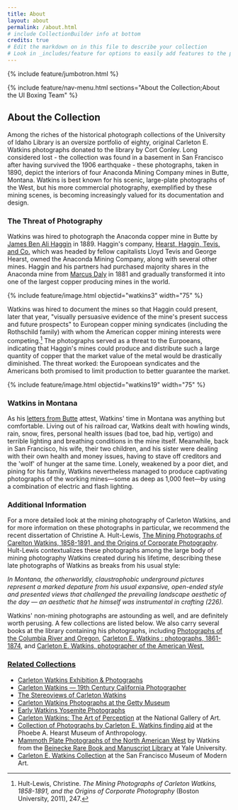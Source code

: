 ```yaml
---
title: About
layout: about
permalink: /about.html
# include CollectionBuilder info at bottom
credits: true
# Edit the markdown on in this file to describe your collection
# Look in _includes/feature for options to easily add features to the page
---
```


{% include feature/jumbotron.html %} 

{% include feature/nav-menu.html sections="About the Collection;About the UI Boxing Team" %} 

## About the Collection

Among the riches of the historical photograph collections of the University of Idaho Library is an oversize portfolio of eighty, original Carleton E. Watkins photographs donated to the library by Cort Conley. Long considered lost - the collection was found in a basement in San Francisco after having survived the 1906 earthquake - these photographs, taken in 1890, depict the interiors of four Anaconda Mining Company mines in Butte, Montana. Watkins is best known for his scenic, large-plate photographs of the West, but his more commercial photography, exemplified by these mining scenes, is becoming increasingly valued for its documentation and design. 

### The Threat of Photography

Watkins was hired to photograph the Anaconda copper mine in Butte by [James Ben Ali Haggin](https://en.wikipedia.org/wiki/James_Ben_Ali_Haggin) in 1889. Haggin's company, [Hearst, Haggin, Tevis, and Co.](https://en.wikipedia.org/wiki/Hearst,_Haggin,_Tevis_and_Co.) which was headed by fellow capitalists Lloyd Tevis and George Hearst, owned the Anaconda Mining Company, along with several other mines. Haggin and his partners had purchased majority shares in the Anaconda mine from [Marcus Daly](https://en.wikipedia.org/wiki/Marcus_Daly) in 1881 and gradually transformed it into one of the largest copper producing mines in the world. 

{% include feature/image.html objectid="watkins3" width="75" %}

Watkins was hired to document the mines so that Haggin could present, later that year, "visually persuasive evidence of the mine's present success and future prospects" to European copper mining syndicates (including the Rothschild family) with whom the American copper mining interests were competing.[^1] The photographs served as a threat to the Eurpoeans, indicating that Haggin's mines could produce and distribute such a large quantity of copper that the market value of the metal would be drastically diminished. The threat worked: the Europoean syndicates and the Americans both promised to limit production to better guarantee the market.

{% include feature/image.html objectid="watkins19" width="75" %}

### Watkins in Montana

As his <a id="show_5" href="letters.html">letters from Butte</a> attest, Watkins' time in Montana was anything but comfortable. Living out of his railroad car, Watkins dealt with howling winds, rain, snow, fires, personal health issues (bad toe, bad hip, vertigo) and terrible lighting and breathing conditions in the mine itself. Meanwhile, back in San Francisco, his wife, their two children, and his sister were dealing with their own health and money issues, having to stave off creditors and the 'wolf' of hunger at the same time. Lonely, weakened by a poor diet, and pining for his family, Watkins nevertheless managed to produce captivating photographs of the working mines—some as deep as 1,000 feet—by using a combination of electric and flash lighting.

### Additional Information

For a more detailed look at the mining photography of Carleton Watkins, and for more information on these photographs in particular, we recommend the recent dissertation of Christine A. Hult-Lewis, <a href="https://search.proquest.com/docview/880288205/abstract?accountid=14551">The Mining Photographs of Carelton Watkins, 1858-1891, and the Origins of Corporate Photography</a>. Hult-Lewis contextualizes these photographs among the large body of mining photography Watkins created during his lifetime, describing these late photographs of Watkins as breaks from his usual style:

*In Montana, the otherworldly, claustrophobic underground pictures represent a marked depature from his usual expansive, open-ended style and presented views that challenged the prevailing landscape aesthetic of the day — an aesthetic that he himself was instrumental in crafting (226).* 

Watkins' non-mining photographs are astounding as well, and are definitely worth perusing. A few collections are listed below. We also carry several books at the library containing his photographs, including <a href="https://uidaho.worldcat.org/oclc/5972889"> Photographs of the Columbia River and Oregon</a>, <a href="https://uidaho.worldcat.org/oclc/19397351">Carleton E. Watkins : photographs, 1861-1874</a>, and <a href="https://uidaho.worldcat.org/oclc/9197151">Carleton E. Watkins, photographer of the American West.

### Related Collections

- [Carleton Watkins Exhibition & Photographs](https://fraenkelgallery.com/artists/carleton-watkins)
- [Carleton Watkins — 19th Century California Photographer](https://CPRR.org/Museum/Stereo_World/Watkins/)
- [The Stereoviews of Carleton Watkins](https://www.carletonwatkins.org/)
- [Carleton Watkins Photographs at the Getty Museum](https://www.getty.edu/art/gettyguide/artMakerDetails?maker=1989)
- [Early Watkins Yosemite Photographs](https://www.yosemite.ca.us/library/watkins/)
- [Carleton Watkins: The Art of Perception](https://www.nga.gov/exhibitions/2000/watkins.html) at the National Gallery of Art.
- [Collection of Photographs by Carleton E. Watkins finding aid](https://oac.cdlib.org/findaid/ark:/13030/tf2x0nb5r3/admin/) at the Phoebe A. Hearst Museum of Anthropology.
- [Mammoth Plate Photographs of the North American West](https://beinecke.library.yale.edu/collections/highlights/mammoth-plate-photographs-north-american-west) by Watkins from the [Beinecke Rare Book and Manuscript Library](https://www.library.yale.edu/beinecke/) at Yale University.
- [Carleton E. Watkins Collection](https://www.sfmoma.org/artist/Carleton_E._Watkins/) at the San Francisco Museum of Modern Art.

[^1]: Hult-Lewis, Christine. *The Mining Photographs of Carleton Watkins, 1858-1891, and the Origins of Corporate Photography* (Boston University, 2011), 247.

<div class="clearfix"></div>

